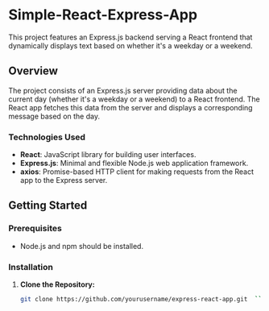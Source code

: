 # Simple-React-Express-App
This project features an Express.js backend serving a React frontend that dynamically displays text based on whether it's a weekday or a weekend.

## Overview

The project consists of an Express.js server providing data about the current day (whether it's a weekday or a weekend) to a React frontend. The React app fetches this data from the server and displays a corresponding message based on the day.

### Technologies Used

- **React**: JavaScript library for building user interfaces.
- **Express.js**: Minimal and flexible Node.js web application framework.
- **axios**: Promise-based HTTP client for making requests from the React app to the Express server.

## Getting Started

### Prerequisites

- Node.js and npm should be installed.

### Installation

1. **Clone the Repository:**

   ```bash
   git clone https://github.com/yourusername/express-react-app.git  ```
